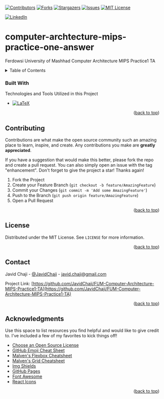 <a name="readme-top"></a>


[![Contributors][Contributors-Shield]][Contributors-URL]
[![Forks][Forks-Shield]][Forks-URL]
[![Stargazers][Stars-Shield]][Stars-URL]
[![Issues][Issues-Shield]][Issues-URL]
[![MIT License][License-Shield]][License-URL]



[![LinkedIn][LinkedIn-Shield]][Javid-LinkedIn-URL]

# computer-archtecture-mips-practice-one-answer

Ferdowsi University of Mashhad Computer Architecture MIPS Practice1 TA






<!-- TABLE OF CONTENTS -->
<details>
  <summary>Table of Contents</summary>
  <ol>
    <li>
      <a href="#about-the-project">About The Project</a>
      <ul>
        <li><a href="#built-with">Built With</a></li>
      </ul>
    </li>
    <li>
      <a href="#getting-started">Getting Started</a>
      <ul>
        <li><a href="#prerequisites">Prerequisites</a></li>
        <li><a href="#installation">Installation</a></li>
      </ul>
    </li>
    <li><a href="#usage">Usage</a></li>
    <li><a href="#roadmap">Roadmap</a></li>
    <li><a href="#contributing">Contributing</a></li>
    <li><a href="#license">License</a></li>
    <li><a href="#contact">Contact</a></li>
    <li><a href="#acknowledgments">Acknowledgments</a></li>
  </ol>
</details>









### Built With

Technologies and Tools Utilized in this Project


* [![LaTeX][LaTeX-Shield]][LaTeX-URL]

<p align="right">(<a href="#readme-top">back to top</a>)</p>










<!-- CONTRIBUTING -->
## Contributing

Contributions are what make the open source community such an amazing place to learn, inspire, and create. Any contributions you make are **greatly appreciated**.

If you have a suggestion that would make this better, please fork the repo and create a pull request. You can also simply open an issue with the tag "enhancement".
Don't forget to give the project a star! Thanks again!

1. Fork the Project
2. Create your Feature Branch (`git checkout -b feature/AmazingFeature`)
3. Commit your Changes (`git commit -m 'Add some AmazingFeature'`)
4. Push to the Branch (`git push origin feature/AmazingFeature`)
5. Open a Pull Request

<p align="right">(<a href="#readme-top">back to top</a>)</p>




<!-- LICENSE -->
## License

Distributed under the MIT License. See `LICENSE` for more information.

<p align="right">(<a href="#readme-top">back to top</a>)</p>



<!-- CONTACT -->
## Contact

Javid Chaji - [@JavidChaji](https://twitter.com/JavidChaji) - javid.chaji@gmail.com

Project Link: [https://github.com/JavidChaji/FUM-Computer-Architecture-MIPS-Practice1-TA](https://github.com/JavidChaji/FUM-Computer-Architecture-MIPS-Practice1-TA)

<p align="right">(<a href="#readme-top">back to top</a>)</p>




<!-- ACKNOWLEDGMENTS -->
## Acknowledgments

Use this space to list resources you find helpful and would like to give credit to. I've included a few of my favorites to kick things off!

* [Choose an Open Source License](https://choosealicense.com)
* [GitHub Emoji Cheat Sheet](https://www.webpagefx.com/tools/emoji-cheat-sheet)
* [Malven's Flexbox Cheatsheet](https://flexbox.malven.co/)
* [Malven's Grid Cheatsheet](https://grid.malven.co/)
* [Img Shields](https://shields.io)
* [GitHub Pages](https://pages.github.com)
* [Font Awesome](https://fontawesome.com)
* [React Icons](https://react-icons.github.io/react-icons/search)

<p align="right">(<a href="#readme-top">back to top</a>)</p>






<!-- MARKDOWN LINKS & IMAGES -->
<!-- https://www.markdownguide.org/basic-syntax/#reference-style-links -->
<!-- https://ileriayo.github.io/markdown-badges/ -->

<!-- Contributors -->
[Contributors-Shield]: https://img.shields.io/github/contributors/javidchaji/FUM-Computer-Architecture-MIPS-Practice1-TA.svg?style=for-the-badge

[Contributors-URL]: https://github.com/javidchaji/FUM-Computer-Architecture-MIPS-Practice1-TA/graphs/contributors

<!-- Forks -->
[Forks-Shield]: https://img.shields.io/github/forks/javidchaji/FUM-Computer-Architecture-MIPS-Practice1-TA.svg?style=for-the-badge

[Forks-URL]: https://github.com/javidchaji/FUM-Computer-Architecture-MIPS-Practice1-TA/network/members


<!-- Stars -->
[Stars-Shield]: https://img.shields.io/github/stars/javidchaji/FUM-Computer-Architecture-MIPS-Practice1-TA.svg?style=for-the-badge

[Stars-URL]: https://github.com/javidchaji/FUM-Computer-Architecture-MIPS-Practice1-TA/stargazers


<!-- Issues -->
[Issues-Shield]: https://img.shields.io/github/issues/javidchaji/FUM-Computer-Architecture-MIPS-Practice1-TA.svg?style=for-the-badge

[Issues-URL]: https://github.com/javidchaji/FUM-Computer-Architecture-MIPS-Practice1-TA/issues


<!-- License -->
[License-Shield]: https://img.shields.io/github/license/javidchaji/FUM-Computer-Architecture-MIPS-Practice1-TA.svg?style=for-the-badge

[License-URL]: https://github.com/javidchaji/FUM-Computer-Architecture-MIPS-Practice1-TA/blob/master/LICENSE


<!-- LinkedIn -->
[LinkedIn-Shield]: https://img.shields.io/badge/linkedin-%230077B5.svg?style=for-the-badge&logo=linkedin&logoColor=white

[Javid-LinkedIn-URL]: https://linkedin.com/in/javidchaji


<!-- LaTeX -->
[LaTeX-Shield]: https://img.shields.io/badge/LaTeX-47A141?style=for-the-badge&logo=LaTeX&logoColor=white

[LaTeX-URL]: https://www.latex-project.org/


